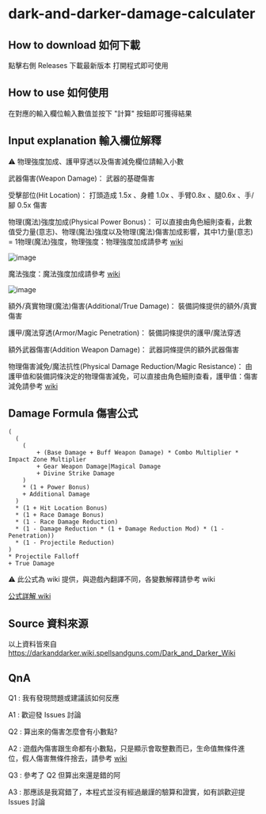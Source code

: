 # dark-and-darker-damage-calculater

## How to download 如何下載
點擊右側 Releases 下載最新版本
打開程式即可使用

## How to use 如何使用
在對應的輸入欄位輸入數值並按下 "計算" 按鈕即可獲得結果

## Input explanation 輸入欄位解釋

⚠️ 物理強度加成、護甲穿透以及傷害減免欄位請輸入小數

武器傷害(Weapon Damage)： 武器的基礎傷害

受擊部位(Hit Location)： 打頭造成 1.5x 、身體 1.0x 、手臂0.8x 、腿0.6x 、手/腳 0.5x 傷害

物理(魔法)強度加成(Physical Power Bonus)： 可以直接由角色細則查看，此數值受力量(意志)、物理(魔法)強度以及物理(魔法)傷害加成影響，其中1力量(意志) = 1物理(魔法)強度，物理強度：物理強度加成請參考 [wiki](<https://darkanddarker.wiki.spellsandguns.com/Stats#Physical_Power>)

![image](https://github.com/user-attachments/assets/7adae393-d79c-40ad-9918-6da0c4c36cb2)

魔法強度：魔法強度加成請參考 [wiki](<https://darkanddarker.wiki.spellsandguns.com/Stats#Magical_Power>)

![image](https://github.com/user-attachments/assets/fa1396af-2520-4f95-bd8f-cdd381bf7f89)

額外/真實物理(魔法)傷害(Additional/True Damage)： 裝備詞條提供的額外/真實傷害

護甲/魔法穿透(Armor/Magic Penetration)： 裝備詞條提供的護甲/魔法穿透

額外武器傷害(Addition Weapon Damage)： 武器詞條提供的額外武器傷害

物理傷害減免/魔法抗性(Physical Damage Reduction/Magic Resistance)： 由護甲值和裝備詞條決定的物理傷害減免，可以直接由角色細則查看，護甲值：傷害減免請參考 [wiki](<https://darkanddarker.wiki.spellsandguns.com/Stats#Armor_Rating>)

## Damage Formula 傷害公式
```
(
  (
    (
        + (Base Damage + Buff Weapon Damage) * Combo Multiplier * Impact Zone Multiplier
        + Gear Weapon Damage|Magical Damage
        + Divine Strike Damage
    )
    * (1 + Power Bonus)
    + Additional Damage
  )
  * (1 + Hit Location Bonus)
  * (1 + Race Damage Bonus)
  * (1 - Race Damage Reduction)
  * (1 - Damage Reduction * (1 + Damage Reduction Mod) * (1 - Penetration))
  * (1 - Projectile Reduction)
)
* Projectile Falloff
+ True Damage
```

⚠️ 此公式為 wiki 提供，與遊戲內翻譯不同，各變數解釋請參考 wiki

[公式詳解 wiki](<https://darkanddarker.wiki.spellsandguns.com/Damage>)

## Source 資料來源

以上資料皆來自 https://darkanddarker.wiki.spellsandguns.com/Dark_and_Darker_Wiki

## QnA

Q1 : 我有發現問題或建議該如何反應

A1 : 歡迎發 Issues 討論



Q2 : 算出來的傷害怎麼會有小數點?

A2 : 遊戲內傷害跟生命都有小數點，只是顯示會取整數而已，生命值無條件進位，假人傷害無條件捨去，請參考 [wiki](<https://darkanddarker.wiki.spellsandguns.com/Damage#Rounding>)



Q3 : 參考了 Q2 但算出來還是錯的阿

A3 : 那應該是我寫錯了，本程式並沒有經過嚴謹的驗算和證實，如有誤歡迎提 Issues 討論
